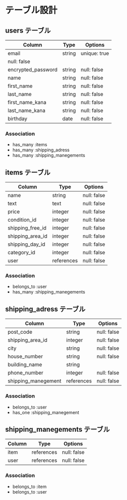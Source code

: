 # テーブル設計

## users テーブル

| Column              | Type       | Options      |
| --------            | ------     | -----------  |
| email               | string     | unique: true |
|                                    null: false  |
| encrypted_password  | string     | null: false  |
| name                | string     | null: false  |
| first_name          | string     | null: false  |
| last_name           | string     | null: false  |
| first_name_kana     | string     | null: false  |
| last_name_kana      | string     | null: false  |
| birthday            | date       | null: false  |

### Association

- has_many :items
- has_many :shipping_adress
- has_many :shipping_manegements

## items テーブル

| Column           | Type       | Options     |
| --------         | ------     | ----------- |
| name             | string     | null: false |
| text             | text       | null: false |
| price            | integer    | null: false |
| condition_id     | integer    | null: false |
| shipping_free_id | integer    | null: false |
| shipping_area_id | integer    | null: false |
| shipping_day_id  | integer    | null: false |
| category_id      | integer    | null: false |
| user             | references | null: false |

### Association

- belongs_to :user
- has_many :shipping_manegements

## shipping_adress テーブル

| Column              | Type       | Options     |
| --------            | ------     | ----------- |
| post_code           | string     | null: false |
| shipping_area_id    | integer    | null: false |
| city                | string     | null: false |
| house_number        | string     | null: false |
| building_name       | string     |             |
| phone_number        | integer    | null: false |
| shipping_manegement | references | null: false |

### Association

- belongs_to :user
- has_one :shipping_manegement

## shipping_manegements テーブル

| Column          | Type       | Options     |
| --------        | ------     | ----------- |
| item            | references | null: false |
| user            | references | null: false |

### Association

- belongs_to :item
- belongs_to :user